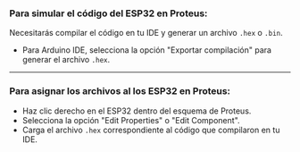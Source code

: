 ### Para simular el código del ESP32 en Proteus:
Necesitarás compilar el código en tu IDE y generar un archivo ```.hex``` o ```.bin```.
- Para Arduino IDE, selecciona la opción "Exportar compilación" para generar el archivo ```.hex```.
---
### Para asignar los archivos al los ESP32 en Proteus:
- Haz clic derecho en el ESP32 dentro del esquema de Proteus.
- Selecciona la opción "Edit Properties" o "Edit Component".
- Carga el archivo ```.hex``` correspondiente al código que compilaron en tu IDE.